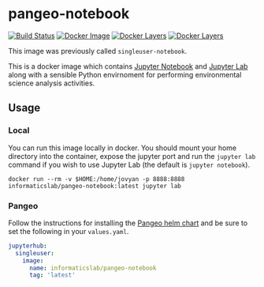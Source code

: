 # pangeo-notebook

[![Build Status](https://travis-ci.com/informatics-lab/pangeo-notebook.svg?branch=master)](https://travis-ci.com/informatics-lab/pangeo-notebook)
[![Docker Image](https://img.shields.io/badge/docker-ready-blue.svg)](https://hub.docker.com/r/informaticslab/pangeo-notebook/)
[![Docker Layers](https://images.microbadger.com/badges/image/informaticslab/pangeo-notebook.svg)](https://microbadger.com/#/images/informaticslab/pangeo-notebook)
[![Docker Layers](https://img.shields.io/github/release/informatics-lab/pangeo-notebook.svg)](https://hub.docker.com/r/informaticslab/pangeo-notebook/tags/)

This image was previously called `singleuser-notebook`.

This is a docker image which contains [Jupyter Notebook](https://github.com/jupyter/notebook) and [Jupyter Lab](https://github.com/jupyterlab/jupyterlab) along with a sensible Python envirnoment for performing environmental science analysis activities.

## Usage

### Local

You can run this image locally in docker. You should mount your home directory into the container, expose the jupyter port and run the `jupyter lab` command if you wish to use Jupyter Lab (the default is `jupyter notebook`).

```
docker run --rm -v $HOME:/home/jovyan -p 8888:8888 informaticslab/pangeo-notebook:latest jupyter lab
```

### Pangeo

Follow the instructions for installing the [Pangeo helm chart](https://github.com/pangeo-data/helm-chart) and be sure to set the following in your `values.yaml`.

```yaml
jupyterhub:
  singleuser:
    image:
      name: informaticslab/pangeo-notebook
      tag: 'latest'
```
